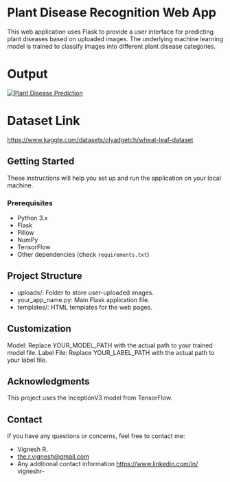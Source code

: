 # Plant Disease Recognition Web App

This web application uses Flask to provide a user interface for predicting plant diseases based on uploaded images. The underlying machine learning model is trained to classify images into different plant disease categories.
# Output
[![Plant Disease Prediction](https://i.ibb.co/tDNTm4N/Plant-Disease-Prediction-1.png)](https://ibb.co/cQpSg1p)

# Dataset Link
https://www.kaggle.com/datasets/olyadgetch/wheat-leaf-dataset
## Getting Started

These instructions will help you set up and run the application on your local machine.

### Prerequisites

- Python 3.x
- Flask
- Pillow
- NumPy
- TensorFlow
- Other dependencies (check `requirements.txt`)
 ## Project Structure
- uploads/: Folder to store user-uploaded images.
- your_app_name.py: Main Flask application file.
- templates/: HTML templates for the web pages.
## Customization
Model: Replace YOUR_MODEL_PATH with the actual path to your trained model file.
Label File: Replace YOUR_LABEL_PATH with the actual path to your label file.
## Acknowledgments
This project uses the InceptionV3 model from TensorFlow.
## Contact
If you have any questions or concerns, feel free to contact me:

- Vignesh R.
- the.r.vignesh@gmail.com
- Any additional contact information  https://www.linkedin.com/in/ vigneshr-

